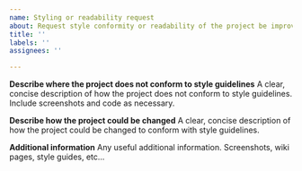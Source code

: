 ```yaml
---
name: Styling or readability request
about: Request style conformity or readability of the project be improved
title: ''
labels: ''
assignees: ''

---
```


**Describe where the project does not conform to style guidelines**
A clear, concise description of how the project does not conform to style guidelines. Include screenshots and code as necessary.

**Describe how the project could be changed**
A clear, concise description of how the project could be changed to conform with style guidelines.

**Additional information**
Any useful additional information. Screenshots, wiki pages, style guides, etc...
